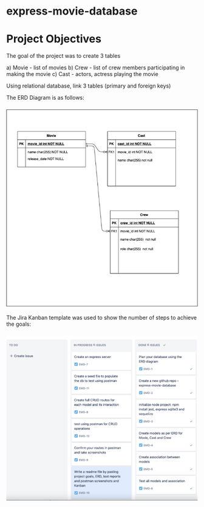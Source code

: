 # express-movie-database

<h1>Project Objectives</h1>
The goal of the project was to create 3 tables

   a) Movie - list of movies
   b) Crew - list of crew members participating in making the movie
   c) Cast - actors, actress playing the movie

Using relational database, link 3 tables (primary and foreign keys)

The ERD Diagram is as follows:
<h3>
    <img src="https://github.com/ivycodr/express-movie-database/blob/main/resources/erd-movie-crew-cast.png">
</h3>

The Jira Kanban template was used to show the number of steps to achieve the goals:

<h3>
    <img src="https://github.com/ivycodr/express-movie-database/blob/main/resources/kanban.png">
</h3>



